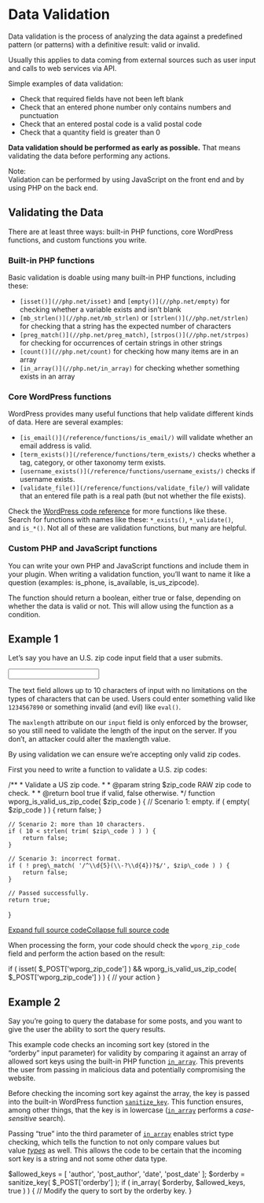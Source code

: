 # Data Validation

Data validation is the process of analyzing the data against a predefined pattern (or patterns) with a definitive result: valid or invalid.

Usually this applies to data coming from external sources such as user input and calls to web services via API.

Simple examples of data validation:

*   Check that required fields have not been left blank
*   Check that an entered phone number only contains numbers and punctuation
*   Check that an entered postal code is a valid postal code
*   Check that a quantity field is greater than 0

**Data validation should be performed as early as possible.** That means validating the data before performing any actions.

Note:  
Validation can be performed by using JavaScript on the front end and by using PHP on the back end.

## Validating the Data

There are at least three ways: built-in PHP functions, core WordPress functions, and custom functions you write.

### Built-in PHP functions

Basic validation is doable using many built-in PHP functions, including these:

*   `[isset()](//php.net/isset)` and `[empty()](//php.net/empty)` for checking whether a variable exists and isn’t blank
*   `[mb_strlen()](//php.net/mb_strlen)` or `[strlen()](//php.net/strlen)` for checking that a string has the expected number of characters
*   `[preg_match()](//php.net/preg_match)`, `[strpos()](//php.net/strpos)` for checking for occurrences of certain strings in other strings
*   `[count()](//php.net/count)` for checking how many items are in an array
*   `[in_array()](//php.net/in_array)` for checking whether something exists in an array

### Core WordPress functions

WordPress provides many useful functions that help validate different kinds of data. Here are several examples:

*   `[is_email()](/reference/functions/is_email/)` will validate whether an email address is valid.
*   `[term_exists()](/reference/functions/term_exists/)` checks whether a tag, category, or other taxonomy term exists.
*   `[username_exists()](/reference/functions/username_exists/)` checks if username exists.
*   `[validate_file()](/reference/functions/validate_file/)` will validate that an entered file path is a real path (but not whether the file exists).

Check the [WordPress code reference](/reference/) for more functions like these.  
Search for functions with names like these: `*_exists()`, `*_validate()`, and `is_*()`. Not all of these are validation functions, but many are helpful.

### Custom PHP and JavaScript functions

You can write your own PHP and JavaScript functions and include them in your plugin. When writing a validation function, you’ll want to name it like a question (examples: is\_phone, is\_available, is\_us\_zipcode).

The function should return a boolean, either true or false, depending on whether the data is valid or not. This will allow using the function as a condition.

## Example 1

Let’s say you have an U.S. zip code input field that a user submits.

<input id="wporg\_zip\_code" type="text" maxlength="10" name="wporg\_zip\_code">

The text field allows up to 10 characters of input with no limitations on the types of characters that can be used. Users could enter something valid like `1234567890` or something invalid (and evil) like `eval()`.

The `maxlength` attribute on our `input` field is only enforced by the browser, so you still need to validate the length of the input on the server. If you don’t, an attacker could alter the maxlength value.

By using validation we can ensure we’re accepting only valid zip codes.

First you need to write a function to validate a U.S. zip codes:

/\*\*
 \* Validate a US zip code.
 \*
 \* @param string $zip\_code   RAW zip code to check.
 \*
 \* @return bool              true if valid, false otherwise.
 \*/
function wporg\_is\_valid\_us\_zip\_code( $zip\_code ) {
	// Scenario 1: empty.
	if ( empty( $zip\_code ) ) {
		return false;
	}

	// Scenario 2: more than 10 characters.
	if ( 10 < strlen( trim( $zip\_code ) ) ) {
		return false;
	}

	// Scenario 3: incorrect format.
	if ( ! preg\_match( '/^\\d{5}(\\-?\\d{4})?$/', $zip\_code ) ) {
		return false;
	}

	// Passed successfully.
	return true;
}

[Expand full source code](#)[Collapse full source code](#)

When processing the form, your code should check the `wporg_zip_code` field and perform the action based on the result:

if ( isset( $\_POST\['wporg\_zip\_code'\] ) && wporg\_is\_valid\_us\_zip\_code( $\_POST\['wporg\_zip\_code'\] ) ) {
	// your action
}

## Example 2

Say you’re going to query the database for some posts, and you want to give the user the ability to sort the query results.

This example code checks an incoming sort key (stored in the “orderby” input parameter) for validity by comparing it against an array of allowed sort keys using the built-in PHP function [`in_array`](//php.net/in_array). This prevents the user from passing in malicious data and potentially compromising the website.

Before checking the incoming sort key against the array, the key is passed into the built-in WordPress function [`sanitize_key`](https://codex.wordpress.org/Function_Reference/sanitize_key). This function ensures, among other things, that the key is in lowercase ([`in_array`](//php.net/in_array) performs a *case-sensitive* search).

Passing “true” into the third parameter of [`in_array`](//php.net/in_array) enables strict type checking, which tells the function to not only compare values but value *[types](http://php.net/manual/en/language.types.php)* as well. This allows the code to be certain that the incoming sort key is a string and not some other data type.

$allowed\_keys = \[ 'author', 'post\_author', 'date', 'post\_date' \];
$orderby      = sanitize\_key( $\_POST\['orderby'\] );
if ( in\_array( $orderby, $allowed\_keys, true ) ) {
	// Modify the query to sort by the orderby key.
}